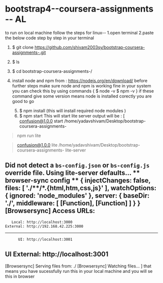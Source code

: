 # bootstrap4--coursera-assignments -- AL
to run on local machine 
follow the steps  for linux--
1.open terminal 
2.paste the below code step by step  in your terminal

   1.  $ git clone https://github.com/shivam2003sy/bootstrap-coursera-assignments-.git
   2.  $ ls
   3.  $ cd bootstrap-coursera-assignments-/
4. install node and npm from : https://nodejs.org/en/download/
         before further steps make sure node and npm is working fine in your system 
         you can check this by using commands 
         { 
           $ node -v
           $ npm -v
                      }
 if these command give some version means node is installed corectly you are good to go 
 
    
    5.  $ npm install
  (this will install required node modules )
    6.  $ npm start 
This will start lite server output will be :
[
 confusion@1.0.0 start /home/yadavshivam/Desktop/bootstrap-coursera-assignments-
> npm run lite


> confusion@1.0.0 lite /home/yadavshivam/Desktop/bootstrap-coursera-assignments-
> lite-server

Did not detect a `bs-config.json` or `bs-config.js` override file. Using lite-server defaults...
** browser-sync config **
{ injectChanges: false,
  files: [ './**/*.{html,htm,css,js}' ],
  watchOptions: { ignored: 'node_modules' },
  server: { baseDir: './', middleware: [ [Function], [Function] ] } }
[Browsersync] Access URLs:
 ---------------------------------------
       Local: http://localhost:3000
    External: http://192.168.42.225:3000
 ---------------------------------------
          UI: http://localhost:3001
 UI External: http://localhost:3001
 ---------------------------------------
[Browsersync] Serving files from: ./
[Browsersync] Watching files...
                                  ]
  that means you have sucessfully run this in your local machine and you will se this in browser

  

